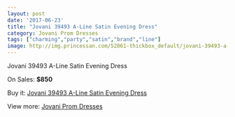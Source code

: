 ```yaml
---
layout: post
date: '2017-06-23'
title: "Jovani 39493 A-Line Satin Evening Dress"
category: Jovani Prom Dresses
tags: ["charming","party","satin","brand","line"]
image: http://img.princessan.com/52861-thickbox_default/jovani-39493-a-line-satin-evening-dress.jpg
---
```

Jovani 39493 A-Line Satin Evening Dress

On Sales: **$850**
<a href="https://www.princessan.com/en/jovani-prom-dresses/23813-jovani-39493-a-line-satin-evening-dress.html"><amp-img layout="responsive" width="600" height="600" src="//img.princessan.com/52861-thickbox_default/jovani-39493-a-line-satin-evening-dress.jpg" alt="Jovani 39493 A-Line Satin Evening Dress 0" /></a>
<a href="https://www.princessan.com/en/jovani-prom-dresses/23813-jovani-39493-a-line-satin-evening-dress.html"><amp-img layout="responsive" width="600" height="600" src="//img.princessan.com/52862-thickbox_default/jovani-39493-a-line-satin-evening-dress.jpg" alt="Jovani 39493 A-Line Satin Evening Dress 1" /></a>

Buy it: [Jovani 39493 A-Line Satin Evening Dress](https://www.princessan.com/en/jovani-prom-dresses/23813-jovani-39493-a-line-satin-evening-dress.html "Jovani 39493 A-Line Satin Evening Dress")

View more: [Jovani Prom Dresses](https://www.princessan.com/en/207-jovani-prom-dresses "Jovani Prom Dresses")